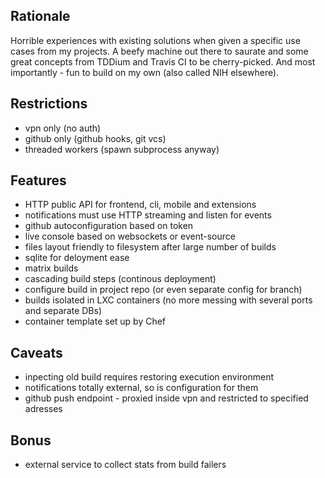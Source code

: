Rationale
---------

Horrible experiences with existing solutions when given a specific use cases from my projects. A beefy machine out there to saurate and some great concepts from TDDium and Travis CI to be cherry-picked. And most importantly - fun to build on my own (also called NIH elsewhere).

Restrictions
------------

- vpn only (no auth)
- github only (github hooks, git vcs)
- threaded workers (spawn subprocess anyway)

Features
--------

- HTTP public API for frontend, cli, mobile and extensions
- notifications must use HTTP streaming and listen for events
- github autoconfiguration based on token
- live console based on websockets or event-source
- files layout friendly to filesystem after large number of builds
- sqlite for deloyment ease
- matrix builds
- cascading build steps (continous deployment)
- configure build in project repo (or even separate config for branch)
- builds isolated in LXC containers (no more messing with several ports and separate DBs)
- container template set up by Chef

Caveats
-------

- inpecting old build requires restoring execution environment
- notifications totally external, so is configuration for them
- github push endpoint - proxied inside vpn and restricted to specified adresses

Bonus
-----

- external service to collect stats from build failers
